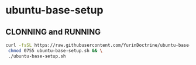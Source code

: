 # ubuntu-base-setup

## CLONNING and RUNNING

```sh
curl -fsSL https://raw.githubusercontent.com/YurinDoctrine/ubuntu-base-setup/main/ubuntu-base-setup.sh >ubuntu-base-setup.sh && \
 chmod 0755 ubuntu-base-setup.sh && \
 ./ubuntu-base-setup.sh
```
